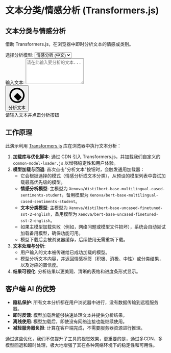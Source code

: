 # 文本分类/情感分析 (Transformers.js)

<link rel="stylesheet" href="common-styles.css">

<div class="ai-tool-container">
  <div class="ai-tool-header">
    <h2>文本分类与情感分析</h2>
    <p>借助 Transformers.js，在浏览器中即时分析文本的情感或类别。</p>
  </div>
  <div class="ai-tool-body">
    <div class="ai-tool-section">
      <div class="ai-tool-input-group">
        <label for="model-select" class="ai-tool-label">选择分析模型:</label>
        <select id="model-select" class="ai-tool-input">
          <option value="sentiment">情感分析 (中文)</option>
          <option value="classification">文本分类 (英文)</option>
        </select>
      </div>
    </div>
    <div class="ai-tool-section">
      <div class="ai-tool-input-group">
        <label for="text-input" class="ai-tool-label">输入文本:</label>
        <textarea id="text-input" class="ai-tool-input ai-tool-textarea" rows="5" placeholder="请在此输入要分析的文本..."></textarea>
      </div>
    </div>
    <div class="ai-tool-controls">
      <button id="analyze-text-button" class="ai-tool-button">
        <svg class="button-icon" xmlns="http://www.w3.org/2000/svg" viewBox="0 0 24 24" fill="currentColor"><path d="M17.6,15.2l-3.4,3.4c-0.4,0.4-1,0.4-1.4,0L8.4,14.2c-0.4-0.4-0.4-1,0-1.4l3.4-3.4c0.4-0.4,1-0.4,1.4,0l4.2,4.2C18,14.2,18,14.8,17.6,15.2z M12,2C6.5,2,2,6.5,2,12s4.5,10,10,10s10-4.5,10-10S17.5,2,12,2z M12,20c-4.4,0-8-3.6-8-8s3.6-8,8-8s8,3.6,8,8S16.4,20,12,20z"/></svg>
        <span>分析文本</span>
      </button>
    </div>
    <div id="status-container" class="ai-tool-status">
      <span>请输入文本并点击分析按钮</span>
    </div>
    <div id="results-container" class="ai-tool-result" style="display: none;">
      <h3>分析结果</h3>
      <div id="results-content"></div>
    </div>
  </div>
</div>

<script src="common-model-loader.js"></script>
<script type="module">
  // DOM 元素
  const textInput = document.getElementById('text-input');
  const modelSelect = document.getElementById('model-select');
  const analyzeButton = document.getElementById('analyze-text-button');
  const statusContainer = document.getElementById('status-container');
  const statusMessage = statusContainer.querySelector('span');
  const resultsContainer = document.getElementById('results-container');
  const resultsContent = document.getElementById('results-content');

  // 模型缓存
  let models = {
    sentiment: null,
    classification: null
  };

  // 模型配置
  const modelConfigs = {
    sentiment: [
      { type: 'sentiment-analysis', name: 'Xenova/distilbert-base-multilingual-cased-sentiments-student', options: { quantized: true } },
      { type: 'sentiment-analysis', name: 'Xenova/bert-base-multilingual-cased-sentiments-student', options: { quantized: true } }
    ],
    classification: [
      { type: 'text-classification', name: 'Xenova/distilbert-base-uncased-finetuned-sst-2-english', options: { quantized: true } },
      { type: 'text-classification', name: 'Xenova/bert-base-uncased-finetuned-sst-2-english', options: { quantized: true } }
    ]
  };
  
  // 示例文本
  const exampleTexts = {
    'sentiment': '这家餐厅的服务非常好，食物也很美味！',
    'classification': 'The new smartphone has an excellent camera and great battery life.'
  };

  // 更新占位符
  function updatePlaceholder() {
    const modelType = modelSelect.value;
    textInput.placeholder = `请在此输入要分析的文本...\n例如: "${exampleTexts[modelType]}"`;
  }
  
  modelSelect.addEventListener('change', updatePlaceholder);
  updatePlaceholder(); // 初始化

  // 分析按钮点击事件
  analyzeButton.addEventListener('click', async () => {
    const text = textInput.value.trim();
    if (!text) {
      statusMessage.textContent = "请先输入一些文本。";
      resultsContainer.style.display = 'none';
      return;
    }

    const modelType = modelSelect.value;
    analyzeButton.disabled = true;
    analyzeButton.querySelector('span').textContent = "正在分析...";
    resultsContainer.style.display = 'none';
    statusContainer.className = 'ai-tool-status is-loading';
    statusMessage.innerHTML = '<div class="ai-tool-spinner"></div><span>处理中...</span>';

    try {
      // 加载模型 (如果尚未加载)
      if (!models[modelType]) {
        const loadingIndicator = createLoadingIndicator('status-container');
        
        const result = await tryMultipleModels(modelConfigs[modelType], (msg) => {
          loadingIndicator.updateMessage(msg);
        });
        
        models[modelType] = result.model;
        loadingIndicator.hide();
        statusContainer.className = 'ai-tool-status is-success';
        statusMessage.textContent = `模型 ${result.config.name} 加载成功!`;
      }

      // 执行分析
      const analyzer = models[modelType];
      const result = await analyzer(text);
      
      // 显示结果
      displayResults(result, modelType);
      statusContainer.className = 'ai-tool-status is-success';
      statusMessage.textContent = "分析完成!";

    } catch (error) {
      console.error('文本分析出错:', error);
      statusContainer.className = 'ai-tool-status is-error';
      statusMessage.innerHTML = createFriendlyErrorMessage(error);
    } finally {
      analyzeButton.disabled = false;
      analyzeButton.querySelector('span').textContent = "分析文本";
    }
  });

  function displayResults(results, modelType) {
    resultsContent.innerHTML = '';
    
    const resultTable = document.createElement('table');
    resultTable.className = 'ai-tool-table'; // 使用通用样式
    resultTable.innerHTML = `
      <thead>
        <tr>
          <th>${modelType === 'sentiment' ? '情感类型' : '类别'}</th>
          <th>置信度</th>
        </tr>
      </thead>
      <tbody></tbody>
    `;
    
    const tbody = resultTable.querySelector('tbody');
    
    results.forEach(result => {
      let labelText = result.label;
      if (modelType === 'sentiment') {
        if (labelText === 'positive') labelText = '积极 (positive)';
        if (labelText === 'negative') labelText = '消极 (negative)';
        if (labelText === 'neutral') labelText = '中性 (neutral)';
      }
      
      const row = document.createElement('tr');
      row.innerHTML = `
        <td>${labelText}</td>
        <td>
          <div class="ai-tool-progress-bar">
            <div style="width: ${(result.score * 100).toFixed(2)}%;">${(result.score * 100).toFixed(2)}%</div>
          </div>
        </td>
      `;
      tbody.appendChild(row);
    });
    
    resultsContent.appendChild(resultTable);
    resultsContainer.style.display = 'block';
  }
  
  // 初始化时设置CDN回退
  setupTransformersBackup();
</script>

<style>
  /* 添加一些特定于此工具的微调样式 */
  .ai-tool-table {
    width: 100%;
    border-collapse: collapse;
    margin-top: 10px;
  }
  .ai-tool-table th, .ai-tool-table td {
    text-align: left;
    padding: 12px 15px;
    border-bottom: 1px solid #e5e7eb;
  }
  .ai-tool-table th {
    background-color: #f9fafb;
    font-weight: 600;
  }
  .ai-tool-progress-bar {
    width: 100%;
    background-color: #e5e7eb;
    border-radius: 6px;
    overflow: hidden;
  }
  .ai-tool-progress-bar div {
    background-color: #6366f1;
    color: white;
    padding: 4px 8px;
    text-align: center;
    font-size: 0.8rem;
    font-weight: 500;
  }
</style>

## 工作原理

此演示利用 [Transformers.js](https://huggingface.co/docs/transformers.js/index) 库在浏览器中执行文本分析：

1.  **加载库与优化脚本**: 通过 CDN 引入 Transformers.js，并加载我们自定义的 `common-model-loader.js` 以增强稳定性和用户体验。
2.  **模型加载与回退**: 首次点击"分析文本"按钮时，会触发通用加载器：
    *   它会根据选择的模式（情感分析或文本分类），从预设的模型列表中尝试加载最高优先级的模型。
    *   **情感分析模型**: 主模型为 `Xenova/distilbert-base-multilingual-cased-sentiments-student`，备用模型为 `Xenova/bert-base-multilingual-cased-sentiments-student`。
    *   **文本分类模型**: 主模型为 `Xenova/distilbert-base-uncased-finetuned-sst-2-english`，备用模型为 `Xenova/bert-base-uncased-finetuned-sst-2-english`。
    *   如果主模型加载失败（例如，网络问题或模型文件损坏），系统会自动尝试加载备用模型，确保功能可用。
    *   模型下载后会被浏览器缓存，后续使用无需重新下载。
3.  **文本处理与分析**:
    *   用户输入的文本被传递给已成功加载的模型。
    *   模型分析文本内容，并返回情感标签（积极、消极、中性）或分类结果，以及对应的置信度。
4.  **结果可视化**: 分析结果以更美观、清晰的表格和进度条形式显示。

## 客户端 AI 的优势

*   **隐私保护**: 所有文本分析都在用户浏览器中进行，没有数据传输到远程服务器。
*   **即时反馈**: 模型加载后能够快速处理文本并提供分析结果。
*   **离线使用**: 模型加载后，即使没有网络连接也能继续使用。
*   **减轻服务器负担**: 计算在客户端完成，不需要服务器资源进行推理。

通过这些优化，我们不仅提升了工具的视觉效果，更重要的是，通过多CDN、多模型回退和超时处理，极大地增强了其在各种网络环境下的稳定性和可用性。
